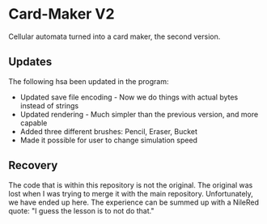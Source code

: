 # Card-Maker V2
Cellular automata turned into a card maker, the second version.

## Updates
The following hsa been updated in the program:
* Updated save file encoding - Now we do things with actual bytes instead of strings
* Updated rendering - Much simpler than the previous version, and more capable
* Added three different brushes: Pencil, Eraser, Bucket
* Made it possible for user to change simulation speed

## Recovery
The code that is within this repository is not the original. The original was lost when I was trying to merge it with the main repository.
Unfortunately, we have ended up here.
The experience can be summed up with a NileRed quote: "I guess the lesson is to not do that."
